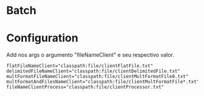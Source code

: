 # Batch
# Configuration
Add nos args o argumento "fileNameClient" e seu respectivo valor.
```
flatFileNameClient="classpath:file/clientFlatFile.txt"
delimitedFileNameClient="classpath:file/clientDelimitedFile.txt"
multFormatFileNameClient="classpath:file/clientMultFormatFile0.txt"
multFormatAndFilesNameClient="classpath:file/clientMultFormatFile*.txt"
fileNameClientProcess="classpath:file/clientProcessor.txt"
```